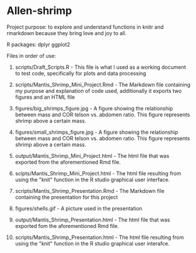 # Allen-shrimp
Project purpose: to explore and understand functions in knitr and rmarkdown because they bring love and joy to all. 

R packages: 
dplyr
ggplot2


Files in order of use: 
1. scripts/Draft_Scripts.R - This file is what I used as a working document to test code, specifically for plots and data processing

2. scripts/Mantis_Shrimp_Mini_Project.Rmd - The Markdown file containing my purpose and explanation of code used, additionally it exports two figures and an HTML file

3. figures/big_shrimps_figure.jpg - A figure showing the relationship between mass and COR telson vs. abdomen ratio. This figure represents shrimp above a certain mass.
4. figures/small_shrimps_figure.jpg - A figure showing the relationship between mass and COR telson vs. abdomen ratio. This figure represents shrimp above a certain mass.

5. output/Mantis_Shrimp_Mini_Project.html - The html file that was exported from the aforementioned Rmd file.
6. scipts/Mantis_Shrimp_Mini_Project.html - The html file resulting from using the "knit" function in the R studio graphical user interface. 

7. scripts/Mantis_Shrimp_Presentation.Rmd - The Markdown file containing the presentation for this project
8. figures/shells.gif - A picture used in the presentation 

9. output/Mantis_Shrimp_Presentation.html - The html file that was exported fom the aforementioned Rmd file. 
10. scripts/Mantis_Shrimp_Presentation.html - The html file resulting from using the "knit" function in the R studio graphical user interafce. 